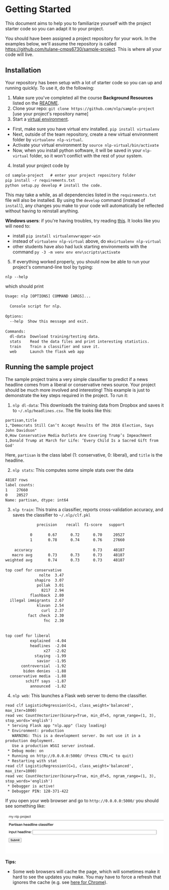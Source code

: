 # Getting Started

This document aims to help you to familiarize yourself with the project starter code so you can adapt it to your project.

You should have been assigned a project repository for your work. In the examples below, we'll assume the repository is called <https://github.com/tulane-cmps6730/sample-project>. This is where all your code will live. 

## Installation

Your repository has been setup with a lot of starter code so you can up and running quickly. To use it, do the following:

1. Make sure you've completed all the course **Background Resources** listed on the [README](https://github.com/tulane-cmps6730/sample-project/blob/main/README.md).
2. Clone your repo:  `git clone https://github.com/nlp/sample-project` [use your project's repository name]
3. Start a [virtual environment](https://virtualenv.pypa.io/en/stable/).
  - First, make sure you have virtual env installed. `pip install virtualenv`
  - Next, outside of the team repository, create a new virtual environment folder by `virtualenv nlp-virtual`. 
  - Activate your virtual environment by `source nlp-virtual/bin/activate`
  - Now, when you install python software, it will be saved in your `nlp-virtual` folder, so it won't conflict with the rest of your system.
4. Install your project code by
```
cd sample-project   # enter your project repository folder
pip install -r requirements.txt
python setup.py develop # install the code. 
```

This may take a while, as all dependencies listed in the `requirements.txt` file will also be installed. By using the `develop` command (instead of `install`), any changes you make to your code will automatically be reflected without having to reinstall anything.

**Windows users**: if you're having troubles, try reading [this](http://timmyreilly.azurewebsites.net/python-flask-windows-development-environment-setup/). It looks like you will need to:
- install `pip install virtualenvwrapper-win`
- instead of `virtualenv nlp-virtual` above, do `mkvirtualenv nlp-virtual`
- other students have also had luck starting environments with the command `py -3 -m venv env env\scripts\activate`

5. If everything worked properly, you should now be able to run your project's command-line tool by typing:  
```
nlp --help
```
which should print
```
Usage: nlp [OPTIONS] COMMAND [ARGS]...

  Console script for nlp.

Options:
  --help  Show this message and exit.

Commands:
  dl-data  Download training/testing data.
  stats    Read the data files and print interesting statistics.
  train    Train a classifier and save it.
  web      Launch the flask web app
```

## Running the sample project

The sample project trains a very simple classifier to predict if a news headline comes from a liberal or conservative news source. Your project should be much more involved and interesting! This example is just to demonstrate the key steps required in the project. To run it:

1. `nlp dl-data`: This downloads the training data from Dropbox and saves it to `~/.nlp/headlines.csv`. The file looks like this:
```
partisan,title
1,"Democrats Still Can’t Accept Results Of The 2016 Election, Says John Davidson"
0,How Conservative Media Outlets Are Covering Trump’s Impeachment
1,Donald Trump at March for Life: ‘Every Child Is a Sacred Gift from God'
```
Here, `partisan` is the class label (1: conservative, 0: liberal), and `title` is the headline. 

2. `nlp stats`: This computes some simple stats over the data
```
48187 rows
label counts:
1    27660
0    20527
Name: partisan, dtype: int64
```

3. `nlp train`: This trains a classifier, reports cross-validation accuracy, and saves the classifier to `~/.nlp/clf.pkl`

```
              precision    recall  f1-score   support

           0       0.67      0.72      0.70     20527
           1       0.78      0.74      0.76     27660

    accuracy                           0.73     48187
   macro avg       0.73      0.73      0.73     48187
weighted avg       0.74      0.73      0.73     48187

top coef for conservative
               nolte  3.47
             shapiro  3.07
              pollak  3.01
                8217  2.94
           flashback  2.80
  illegal immigrants  2.67
              klavan  2.54
                curl  2.37
          fact check  2.30
                 fnc  2.30


top coef for liberal
           explained  -4.04
           headlines  -2.04
                 x27  -2.02
             staying  -1.99
              savior  -1.95
       controversial  -1.92
        biden denies  -1.88
  conservative media  -1.88
         schiff says  -1.87
           announced  -1.82
```

4. `nlp web`: This launches a Flask web server to demo the classifier. 

```
read clf LogisticRegression(C=1, class_weight='balanced', max_iter=1000)
read vec CountVectorizer(binary=True, min_df=5, ngram_range=(1, 3), stop_words='english')
 * Serving Flask app "nlp.app" (lazy loading)
 * Environment: production
   WARNING: This is a development server. Do not use it in a production deployment.
   Use a production WSGI server instead.
 * Debug mode: on
 * Running on http://0.0.0.0:5000/ (Press CTRL+C to quit)
 * Restarting with stat
read clf LogisticRegression(C=1, class_weight='balanced', max_iter=1000)
read vec CountVectorizer(binary=True, min_df=5, ngram_range=(1, 3), stop_words='english')
 * Debugger is active!
 * Debugger PIN: 128-371-422
```

If you open your web browser and go to `http://0.0.0.0:5000/` you should see something like:

![web.png](web.png)



**Tips:**
- Some web browsers will cache the page, which will sometimes make it hard to see the updates you make. You may have to force a refresh that ignores the cache (e.g. see [here for Chrome](https://superuser.com/questions/89809/how-to-force-refresh-without-cache-in-google-chrome)).
